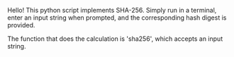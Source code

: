 Hello! This python script implements SHA-256. Simply run in a terminal, enter an input string when prompted, and the corresponding hash digest is provided. 

The function that does the calculation is 'sha256', which accepts an input string.
